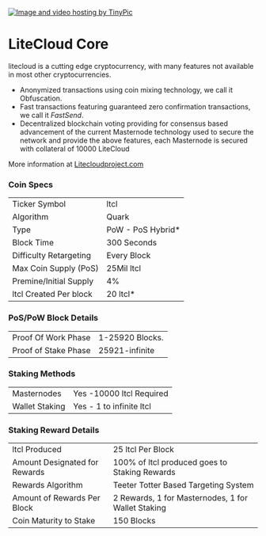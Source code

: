 <a href="http://es.tinypic.com?ref=116l8bq" target="_blank"><img src="http://i68.tinypic.com/116l8bq.png" border="0" alt="Image and video hosting by TinyPic"></a>


LiteCloud Core
=====================================

litecloud is a cutting edge cryptocurrency, with many features not available in most other cryptocurrencies.
- Anonymized transactions using coin mixing technology, we call it Obfuscation.
- Fast transactions featuring guaranteed zero confirmation transactions, we call it _FastSend_.
- Decentralized blockchain voting providing for consensus based advancement of the current Masternode
  technology used to secure the network and provide the above features, each Masternode is secured
  with collateral of 10000 LiteCloud

More information at [Litecloudproject.com](http://Litecloudproject.com)

### Coin Specs
<table>
<tr><td>Ticker Symbol</td><td>ltcl</td></tr>
<tr><td>Algorithm</td><td>Quark</td></tr>
<tr><td>Type</td><td>PoW - PoS Hybrid*</td></tr>
<tr><td>Block Time</td><td>300 Seconds</td></tr>
<tr><td>Difficulty Retargeting</td><td>Every Block</td></tr>
<tr><td>Max Coin Supply (PoS)</td><td>25Mil ltcl</td></tr>
<tr><td>Premine/Initial Supply</td><td>4%</td></tr>
<tr><td>ltcl Created Per block</td><td>20 ltcl*</td></tr>
</table>


### PoS/PoW Block Details
<table>
<tr><td>Proof Of Work Phase</td><td>1-25920 Blocks.</td></tr>
<tr><td>Proof of Stake Phase</td><td>25921-infinite</td></tr>
</table>

### Staking Methods
<table>
<tr><td>Masternodes</td><td>Yes -10000 ltcl Required</td></tr>
<tr><td>Wallet Staking</td><td>Yes - 1 to infinite ltcl</td></tr>
</table>

### Staking Reward Details
<table>
<tr><td>ltcl Produced</td><td>25 ltcl Per Block</td></tr>
<tr><td>Amount Designated for Rewards</td><td>100% of ltcl produced goes to Staking Rewards</td></tr>
<tr><td>Rewards Algorithm</td><td>Teeter Totter Based Targeting System</td></tr>
<tr><td>Amount of Rewards Per Block</td><td>2 Rewards, 1 for Masternodes, 1 for Wallet Staking</td></tr>
<tr><td>Coin Maturity to Stake</td><td>150 Blocks</td></tr>


</table>




